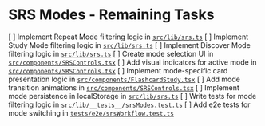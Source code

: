 # SRS Modes - Remaining Tasks

[ ] Implement Repeat Mode filtering logic in [`src/lib/srs.ts`](src/lib/srs.ts)
[ ] Implement Study Mode filtering logic in [`src/lib/srs.ts`](src/lib/srs.ts)
[ ] Implement Discover Mode filtering logic in [`src/lib/srs.ts`](src/lib/srs.ts)
[ ] Create mode selection UI in [`src/components/SRSControls.tsx`](src/components/SRSControls.tsx)
[ ] Add visual indicators for active mode in [`src/components/SRSControls.tsx`](src/components/SRSControls.tsx)
[ ] Implement mode-specific card presentation logic in [`src/components/FlashcardStudy.tsx`](src/components/FlashcardStudy.tsx)
[ ] Add mode transition animations in [`src/components/SRSControls.tsx`](src/components/SRSControls.tsx)
[ ] Implement mode persistence in localStorage in [`src/lib/srs.ts`](src/lib/srs.ts)
[ ] Write tests for mode filtering logic in [`src/lib/__tests__/srsModes.test.ts`](src/lib/__tests__/srsModes.test.ts)
[ ] Add e2e tests for mode switching in [`tests/e2e/srsWorkflow.test.ts`](tests/e极端的/e2e/srsWorkflow.test.ts)